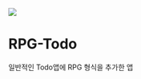 <img src="https://img.shields.io/badge/Javascript-F7DF1E?style=flat&logo=Javascript&logoColor=white"/></a>
# RPG-Todo
 일반적인 Todo앱에 RPG 형식을 추가한 앱
